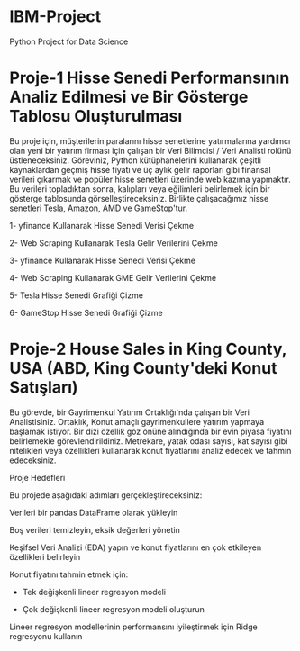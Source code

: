 # IBM-Project
Python Project for Data Science

# Proje-1 Hisse Senedi Performansının Analiz Edilmesi ve Bir Gösterge Tablosu Oluşturulması

Bu proje için, müşterilerin paralarını hisse senetlerine yatırmalarına yardımcı olan yeni bir yatırım firması için çalışan bir Veri Bilimcisi / Veri Analisti rolünü üstleneceksiniz. Göreviniz, Python kütüphanelerini kullanarak çeşitli kaynaklardan geçmiş hisse fiyatı ve üç aylık gelir raporları gibi finansal verileri çıkarmak ve popüler hisse senetleri üzerinde web kazıma yapmaktır. Bu verileri topladıktan sonra, kalıpları veya eğilimleri belirlemek için bir gösterge tablosunda görselleştireceksiniz. 
Birlikte çalışacağımız hisse senetleri Tesla, Amazon, AMD ve GameStop'tur.

1- yfinance Kullanarak Hisse Senedi Verisi Çekme

2- Web Scraping Kullanarak Tesla Gelir Verilerini Çekme

3- yfinance Kullanarak Hisse Senedi Verisi Çekme

4- Web Scraping Kullanarak GME Gelir Verilerini Çekme

5- Tesla Hisse Senedi Grafiği Çizme

6- GameStop Hisse Senedi Grafiği Çizme

# Proje-2 House Sales in King County, USA (ABD, King County'deki Konut Satışları)

Bu görevde, bir Gayrimenkul Yatırım Ortaklığı'nda çalışan bir Veri Analistisiniz. Ortaklık, Konut amaçlı gayrimenkullere yatırım yapmaya başlamak istiyor. Bir dizi özellik göz önüne alındığında bir evin piyasa fiyatını belirlemekle görevlendirildiniz. Metrekare, yatak odası sayısı, kat sayısı gibi nitelikleri veya özellikleri kullanarak konut fiyatlarını analiz edecek ve tahmin edeceksiniz.

Proje Hedefleri

Bu projede aşağıdaki adımları gerçekleştireceksiniz:

Verileri bir pandas DataFrame olarak yükleyin

Boş verileri temizleyin, eksik değerleri yönetin

Keşifsel Veri Analizi (EDA) yapın ve konut fiyatlarını en çok etkileyen özellikleri belirleyin

Konut fiyatını tahmin etmek için:

* Tek değişkenli lineer regresyon modeli
  
* Çok değişkenli lineer regresyon modeli oluşturun
  
Lineer regresyon modellerinin performansını iyileştirmek için Ridge regresyonu kullanın
